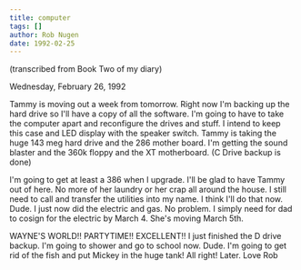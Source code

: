 ```yaml
---
title: computer
tags: []
author: Rob Nugen
date: 1992-02-25
---
```


<p class=note>(transcribed from Book Two of my diary)</p>

<p class=date>Wednesday, February 26, 1992</p>

<p>Tammy is moving out a week from tomorrow.  Right now I'm backing up
the hard drive so I'll have a copy of all the software.  I'm going to
have to take the computer apart and reconfigure the drives and stuff.
I intend to keep this case and LED display with the speaker switch.
Tammy is taking the huge 143 meg hard drive and the 286 mother board.
I'm getting the sound blaster and the 360k floppy and the XT
motherboard.  (C Drive backup is done)

<p>I'm going to get at least a 386 when I upgrade.  I'll be glad to
have Tammy out of here.  No more of her laundry or her crap all around
the house.  I still need to call and transfer the utilities into my
name.  I think I'll do that now.  Dude.  I just now did the electric
and gas.  No problem.  I simply need for dad to cosign for the
electric by March 4.  She's moving March 5th.

<p>WAYNE'S WORLD!! PARTYTIME!! EXCELLENT!!  I just finished the D
drive backup. I'm going to shower and go to school now.  Dude.  I'm
going to get rid of the fish and put Mickey in the huge tank!  All
right!  Later.  Love Rob
